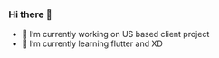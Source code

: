 ### Hi there 👋


- 🔭 I’m currently working on US based client project
- 🌱 I’m currently learning flutter and XD
<!--
**sameerbsau/sameerbsau** is a ✨ _special_ ✨ repository because its `README.md` (this file) appears on your GitHub profile.

Here are some ideas to get you started:

- 🔭 I’m currently working on US based client project
- 🌱 I’m currently learning flutter and XD
- 👯 I’m looking to collaborate on ...
- 🤔 I’m looking for help with ...
- 💬 Ask me about JAVA, NodeJS
- 📫 How to reach me: ...
- 😄 Pronouns: ...
- ⚡ Fun fact: ...
-->
